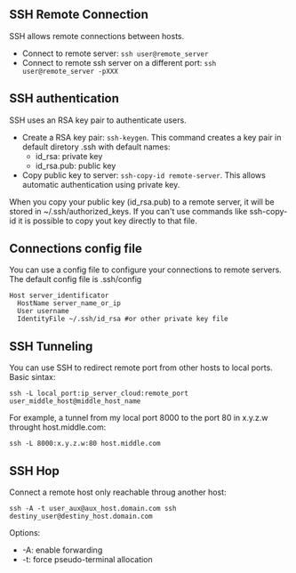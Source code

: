 ## SSH Remote Connection

SSH allows remote connections between hosts.

* Connect to remote server:  `ssh user@remote_server `
* Connect to remote ssh server on a different port: `ssh user@remote_server -pXXX`

## SSH authentication

SSH uses an RSA key pair to authenticate users.

* Create a RSA key pair: `ssh-keygen`. This command creates a key pair in default diretory .ssh with default names:
  * id_rsa: private key
  * id_rsa.pub: public key
* Copy public key to server: `ssh-copy-id remote-server`. This allows automatic authentication using private key.

When you copy your public key (id_rsa.pub) to a remote server, it will be stored in ~/.ssh/authorized_keys. If you can't use commands like ssh-copy-id it is possible to copy yout key directly to that file.

## Connections config file
You can use a config file to configure your connections to remote servers. The default config file is .ssh/config
```
Host server_identificator
  HostName server_name_or_ip
  User username
  IdentityFile ~/.ssh/id_rsa #or other private key file
```

## SSH Tunneling

You can use SSH to redirect remote port from other hosts to local ports. Basic sintax:

```ssh -L local_port:ip_server_cloud:remote_port user_middle_host@middle_host_name```

For example, a tunnel from my local port 8000 to the port 80 in x.y.z.w throught host.middle.com:

```ssh -L 8000:x.y.z.w:80 host.middle.com```

## SSH Hop

Connect a remote host only reachable throug another host:

```ssh -A -t user_aux@aux_host.domain.com ssh destiny_user@destiny_host.domain.com```

Options:
- -A: enable forwarding 
- -t: force pseudo-terminal allocation